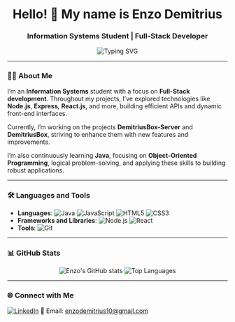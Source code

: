 <h1 align="center">Hello! 👋 My name is Enzo Demitrius</h1>
<h3 align="center">Information Systems Student | Full-Stack Developer</h3>

<p align="center">
  <img src="https://readme-typing-svg.demolab.com?font=Fira+Code&weight=600&size=20&duration=4000&pause=1000&color=0091FF&center=true&vCenter=true&width=435&lines=Welcome+to+my+profile!;Information+Systems+Student;Aspiring+Full-Stack+Developer;Tech+and+Innovation+Enthusiast;Always+learning+new+skills!" alt="Typing SVG" />
</p>

---

### 👨‍💻 About Me

I’m an **Information Systems** student with a focus on **Full-Stack development**. Throughout my projects, I’ve explored technologies like **Node.js**, **Express**, **React.js**, and more, building efficient APIs and dynamic front-end interfaces.

Currently, I’m working on the projects **DemitriusBox-Server** and **DemitriusBox**, striving to enhance them with new features and improvements.

I’m also continuously learning **Java**, focusing on **Object-Oriented Programming**, logical problem-solving, and applying these skills to building robust applications.

---

### 🛠️ Languages and Tools

- **Languages**: ![Java](https://img.shields.io/badge/-Java-007396?style=flat&logo=java&logoColor=white) ![JavaScript](https://img.shields.io/badge/-JavaScript-F7DF1E?style=flat&logo=javascript&logoColor=black) ![HTML5](https://img.shields.io/badge/-HTML5-E34F26?style=flat&logo=html5&logoColor=white) ![CSS3](https://img.shields.io/badge/-CSS3-1572B6?style=flat&logo=css3&logoColor=white)
- **Frameworks and Libraries**: ![Node.js](https://img.shields.io/badge/-Node.js-339933?style=flat&logo=node.js&logoColor=white) ![React](https://img.shields.io/badge/-React-61DAFB?style=flat&logo=react&logoColor=black)
- **Tools**: ![Git](https://img.shields.io/badge/-Git-F05032?style=flat&logo=git&logoColor=white)

---

### 📊 GitHub Stats

<p align="center">
  <img src="https://github-readme-stats.vercel.app/api?username=EnzoDemitrius10&show_icons=true&theme=radical" alt="Enzo's GitHub stats" />
  <img src="https://github-readme-stats.vercel.app/api/top-langs/?username=EnzoDemitrius10&layout=compact&theme=radical" alt="Top Languages" />
</p>

---

### 🌐 Connect with Me

[![LinkedIn](https://img.shields.io/badge/-LinkedIn-0077B5?style=flat&logo=linkedin&logoColor=white)](https://www.linkedin.com/in/enzodemitrius)
📧 Email: enzodemitrius10@gmail.com
